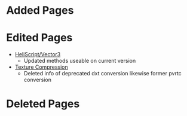 # Added Pages

# Edited Pages
- [HeliScript/Vector3](https://vrhikky.github.io/VketCloudSDK_Documents/9.0/hs/hs_struct_vector3.html)
    - Updated methods useable on current version
- [Texture Compression](https://vrhikky.github.io/VketCloudSDK_Documents/9.3/heoexporter/he_TextureCompression.html)
    - Deleted info of deprecated dxt conversion likewise former pvrtc conversion
    
# Deleted Pages
